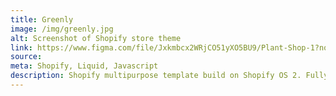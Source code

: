 ```yaml
---
title: Greenly
image: /img/greenly.jpg
alt: Screenshot of Shopify store theme
link: https://www.figma.com/file/Jxkmbcx2WRjCO51yXO5BU9/Plant-Shop-1?node-id=0%3A1
source: 
meta: Shopify, Liquid, Javascript
description: Shopify multipurpose template build on Shopify OS 2. Fully customizable sections and blocks. [Work in progress]
---
```

